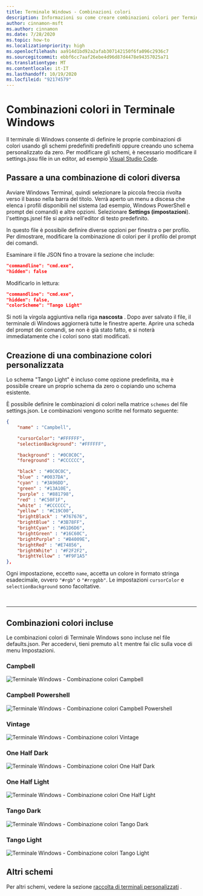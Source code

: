 ```yaml
---
title: Terminale Windows - Combinazioni colori
description: Informazioni su come creare combinazioni colori per Terminale Windows.
author: cinnamon-msft
ms.author: cinnamon
ms.date: 7/28/2020
ms.topic: how-to
ms.localizationpriority: high
ms.openlocfilehash: aa914d1bd92a2afab307142150f6fa096c2936c7
ms.sourcegitcommit: ebbf6cc7aaf26ebe4d96d87d4478e94357025a71
ms.translationtype: MT
ms.contentlocale: it-IT
ms.lasthandoff: 10/19/2020
ms.locfileid: "92174579"
---
```

# <a name="color-schemes-in-windows-terminal"></a>Combinazioni colori in Terminale Windows

Il terminale di Windows consente di definire le proprie combinazioni di colori usando gli schemi predefiniti predefiniti oppure creando uno schema personalizzato da zero. Per modificare gli schemi, è necessario modificare il settings.jssu file in un editor, ad esempio [Visual Studio Code](https://code.visualstudio.com/).

## <a name="switching-to-a-different-color-scheme"></a>Passare a una combinazione di colori diversa

Avviare Windows Terminal, quindi selezionare la piccola freccia rivolta verso il basso nella barra del titolo. Verrà aperto un menu a discesa che elenca i profili disponibili nel sistema (ad esempio, Windows PowerShell e prompt dei comandi) e altre opzioni. Selezionare **Settings (impostazioni**). l'settings.jsnel file si aprirà nell'editor di testo predefinito.

In questo file è possibile definire diverse opzioni per finestra o per profilo. Per dimostrare, modificare la combinazione di colori per il profilo del prompt dei comandi.

Esaminare il file JSON fino a trovare la sezione che include:

```json
"commandline": "cmd.exe",
"hidden": false
```

Modificarlo in lettura:

```json
"commandline": "cmd.exe",
"hidden": false,
"colorScheme": "Tango Light"
```

Si noti la virgola aggiuntiva nella riga **nascosta** . Dopo aver salvato il file, il terminale di Windows aggiornerà tutte le finestre aperte. Aprire una scheda del prompt dei comandi, se non è già stato fatto, e si noterà immediatamente che i colori sono stati modificati.

## <a name="creating-your-own-color-scheme"></a>Creazione di una combinazione colori personalizzata

Lo schema "Tango Light" è incluso come opzione predefinita, ma è possibile creare un proprio schema da zero o copiando uno schema esistente.

È possibile definire le combinazioni di colori nella matrice `schemes` del file settings.json. Le combinazioni vengono scritte nel formato seguente:

```json
{
    "name" : "Campbell",

    "cursorColor": "#FFFFFF",
    "selectionBackground": "#FFFFFF",

    "background" : "#0C0C0C",
    "foreground" : "#CCCCCC",

    "black" : "#0C0C0C",
    "blue" : "#0037DA",
    "cyan" : "#3A96DD",
    "green" : "#13A10E",
    "purple" : "#881798",
    "red" : "#C50F1F",
    "white" : "#CCCCCC",
    "yellow" : "#C19C00",
    "brightBlack" : "#767676",
    "brightBlue" : "#3B78FF",
    "brightCyan" : "#61D6D6",
    "brightGreen" : "#16C60C",
    "brightPurple" : "#B4009E",
    "brightRed" : "#E74856",
    "brightWhite" : "#F2F2F2",
    "brightYellow" : "#F9F1A5"
},
```

Ogni impostazione, eccetto `name`, accetta un colore in formato stringa esadecimale, ovvero `"#rgb"` o `"#rrggbb"`. Le impostazioni `cursorColor` e `selectionBackground` sono facoltative.

<br />

___

## <a name="included-color-schemes"></a>Combinazioni colori incluse

Le combinazioni colori di Terminale Windows sono incluse nel file defaults.json. Per accedervi, tieni premuto <kbd>alt</kbd> mentre fai clic sulla voce di menu Impostazioni. 


### <a name="campbell"></a>Campbell

![Terminale Windows - Combinazione colori Campbell](./../images/campbell-color-scheme.png)

### <a name="campbell-powershell"></a>Campbell Powershell

![Terminale Windows - Combinazione colori Campbell Powershell](./../images/campbell-powershell-color-scheme.png)

### <a name="vintage"></a>Vintage

![Terminale Windows - Combinazione colori Vintage](./../images/vintage-color-scheme.png)

### <a name="one-half-dark"></a>One Half Dark

![Terminale Windows - Combinazione colori One Half Dark](./../images/one-half-dark-color-scheme.png)

### <a name="one-half-light"></a>One Half Light

![Terminale Windows - Combinazione colori One Half Light](./../images/one-half-light-color-scheme.png)

### <a name="tango-dark"></a>Tango Dark

![Terminale Windows - Combinazione colori Tango Dark](./../images/tango-dark-color-scheme.png)

### <a name="tango-light"></a>Tango Light

![Terminale Windows - Combinazione colori Tango Light](./../images/tango-light-color-scheme.png)


## <a name="more-schemes"></a>Altri schemi

Per altri schemi, vedere la sezione [raccolta di terminali personalizzati](../custom-terminal-gallery/custom-schemes.md) .
